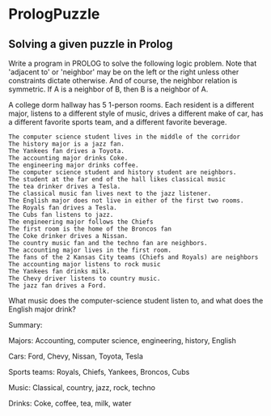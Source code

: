 # PrologPuzzle
## Solving a given puzzle in Prolog
Write a program in PROLOG to solve the following logic problem. Note that 'adjacent to' or 'neighbor' may be on the left or the right unless other constraints dictate otherwise. And of course, the neighbor relation is symmetric. If A is a neighbor of B, then B is a neighbor of A.

A college dorm hallway has 5 1-person rooms. Each resident is a different major, listens to a different style of music, drives a different make of car, has a different favorite sports team, and a different favorite beverage.
```
The computer science student lives in the middle of the corridor
The history major is a jazz fan.
The Yankees fan drives a Toyota.
The accounting major drinks Coke.
The engineering major drinks coffee.
The computer science student and history student are neighbors.
The student at the far end of the hall likes classical music
The tea drinker drives a Tesla.
The classical music fan lives next to the jazz listener.
The English major does not live in either of the first two rooms.
The Royals fan drives a Tesla.
The Cubs fan listens to jazz.
The engineering major follows the Chiefs
The first room is the home of the Broncos fan
The Coke drinker drives a Nissan.
The country music fan and the techno fan are neighbors.
The accounting major lives in the first room.
The fans of the 2 Kansas City teams (Chiefs and Royals) are neighbors
The accounting major listens to rock music
The Yankees fan drinks milk.
The Chevy driver listens to country music.
The jazz fan drives a Ford.
```
What music does the computer-science student listen to, and what does the English major drink?

Summary:

Majors: Accounting, computer science, engineering, history, English

Cars: Ford, Chevy, Nissan, Toyota, Tesla

Sports teams: Royals, Chiefs, Yankees, Broncos, Cubs

Music: Classical, country, jazz, rock, techno

Drinks: Coke, coffee, tea, milk, water
